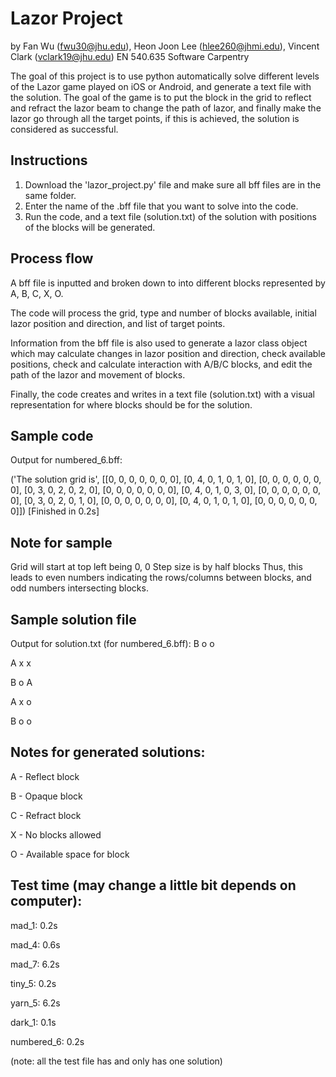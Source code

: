 # Lazor Project
by Fan Wu (fwu30@jhu.edu), Heon Joon Lee (hlee260@jhmi.edu), Vincent Clark (vclark19@jhu.edu)
EN 540.635 Software Carpentry

The goal of this project is to use python automatically solve different levels of the Lazor game played on iOS or Android, and generate a text file with the solution.
The goal of the game is to put the block in the grid to reflect and refract the lazor beam to change the path of lazor, and finally make the lazor go through all the target points, if this is achieved, the solution is considered as successful. 

## Instructions
1. Download the 'lazor_project.py' file and make sure all bff files are in the same folder.
2. Enter the name of the .bff file that you want to solve into the code.
3. Run the code, and a text file (solution.txt) of the solution with positions of the blocks will be generated.

## Process flow
A bff file is inputted and broken down to into different blocks represented by A, B, C, X, O.

The code will process the grid, type and number of blocks available, initial lazor position and direction, and list of target points.

Information from the bff file is also used to generate a lazor class object which may calculate changes in lazor position and direction, check available positions, check and calculate interaction with A/B/C blocks, and edit the path of the lazor and movement of blocks.

Finally, the code creates and writes in a text file (solution.txt) with a visual representation for where blocks should be for the solution.

## Sample code
Output for numbered_6.bff:

('The solution grid is', [[0, 0, 0, 0, 0, 0, 0], [0, 4, 0, 1, 0, 1, 0], [0, 0, 0, 0, 0, 0, 0], [0, 3, 0, 2, 0, 2, 0], [0, 0, 0, 0, 0, 0, 0], [0, 4, 0, 1, 0, 3, 0], [0, 0, 0, 0, 0, 0, 0], [0, 3, 0, 2, 0, 1, 0], [0, 0, 0, 0, 0, 0, 0], [0, 4, 0, 1, 0, 1, 0], [0, 0, 0, 0, 0, 0, 0]])
[Finished in 0.2s]


## Note for sample
Grid will start at top left being 0, 0
Step size is by half blocks
Thus, this leads to even numbers indicating
the rows/columns between blocks, and odd numbers
intersecting blocks.

## Sample solution file
Output for solution.txt (for numbered_6.bff):
 B  o  o  
       
 A  x  x  
       
 B  o  A  
       
 A  x  o  
       
 B  o  o  

## Notes for generated solutions:

A - Reflect block

B - Opaque block

C - Refract block

X - No blocks allowed

O - Available space for block

## Test time (may change a little bit depends on computer):

mad_1: 0.2s

mad_4: 0.6s

mad_7: 6.2s

tiny_5: 0.2s

yarn_5: 6.2s

dark_1: 0.1s

numbered_6: 0.2s

(note: all the test file has and only has one solution)
